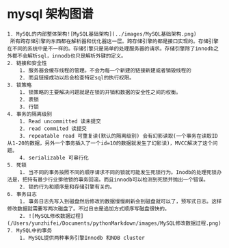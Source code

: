 # mysql 架构图谱

 	1. MySQL的内部整体架构![MySQL基础架构](../images/MySQL基础架构.png)
     所有跨存储引擎的东西都在解析器和优化器这一层。跨存储引擎的都是接口实现的。存储引擎在不同的系统中是不一样的。存储引擎只是简单的处理服务器的请求。存储引擎除了innodb之外都不会解析sql，innodb也只是解析外键的定义。
 	2. 链接和安全性
      	1. 服务器会缓存线程的管理。不会为每一个新建的链接新建或者销毁线程的
      	2. 而且链接成功以后会检查特定sql的执行权限。
	3. 锁策略
    	1. 锁策略的主要解决问题就是在锁的开销和数据的安全性之间的权衡。
    	2. 表锁
    	3. 行锁
	4. 事务的隔离级别
    	1. Read uncommitted 读未提交
    	2. read commited 读提交
    	3. repeatable read 可重复读(默认的隔离级别) 会有幻影读取(一个事务在读取ID 从1-20的数据，另外一个事务插入了一个id=10的数据就发生了幻影读)，MVCC解决了这个问题。
    	4. serializable 可串行化
	5. 死锁
    	1. 当不同的事务按照不同的顺序请求不同的锁就可能发生死锁行为。Inodb的处理死锁办法是，把持有最少行业排他锁的事务回滚。而且innodb可以检测到死锁并抛出一个错误。
    	2. 锁的行为和顺序是和存储引擎有关的。
	6. 事务日志
    	1. 事务日志先写入到磁盘然后修改的数据慢慢刷新会到磁盘就可以了，预写式日志。这样修改数据就需要写两次磁盘了。不过日志是追加方式顺序写磁盘很快的。
    	2. ![MySQL修改数据过程](/Users/yunzhifei/Documents/pythonMarkdown/images/MySQL修改数据过程.png)
	7. MySQL中的事务
    	1. MySQL提供两种事务引擎Innodb 和NDB cluster

